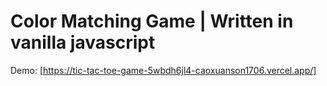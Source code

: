 # Color Matching Game | Written in vanilla javascript

Demo: [https://tic-tac-toe-game-5wbdh6jl4-caoxuanson1706.vercel.app/]
